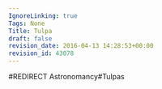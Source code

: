 ```yaml
---
IgnoreLinking: true
Tags: None
Title: Tulpa
draft: false
revision_date: 2016-04-13 14:28:53+00:00
revision_id: 43078
---
```


#REDIRECT Astronomancy#Tulpas